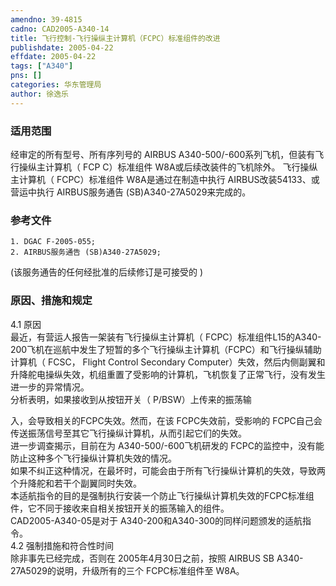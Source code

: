 ```yaml
---
amendno: 39-4815  
cadno: CAD2005-A340-14  
title: 飞行控制-飞行操纵主计算机（FCPC）标准组件的改进  
publishdate: 2005-04-22  
effdate: 2005-04-22  
tags: ["A340"]  
pns: []  
categories: 华东管理局  
author: 徐逸乐  
---
```

  
### 适用范围  
经审定的所有型号、所有序列号的 AIRBUS A340-500/-600系列飞机，但装有飞行操纵主计算机（ FCP C）标准组件 W8A或后续改装件的飞机除外。
飞行操纵主计算机（ FCPC）标准组件 W8A是通过在制造中执行 AIRBUS改装54133、或营运中执行 AIRBUS服务通告 (SB)A340-27A5029来完成的。  
  
<!--more-->  
### 参考文件  
    1. DGAC F-2005-055;  
    2. AIRBUS服务通告 (SB)A340-27A5029;  
  
(该服务通告的任何经批准的后续修订是可接受的 )  
  
### 原因、措施和规定  
4.1 原因  
最近，有营运人报告一架装有飞行操纵主计算机（ FCPC）标准组件L15的A340-200飞机在巡航中发生了短暂的多个飞行操纵主计算机（FCPC）和飞行操纵辅助计算机（ FCSC， Flight Control Secondary Computer）失效，然后内侧副翼和升降舵电操纵失效，机组重置了受影响的计算机，飞机恢复了正常飞行，没有发生进一步的异常情况。  
分析表明，如果接收到从按钮开关（ P/BSW）上传来的振荡输  
  
入，会导致相关的FCPC失效。然而，在该 FCPC失效前，受影响的 FCPC自己会传送振荡信号至其它飞行操纵计算机，从而引起它们的失效。  
进一步调查揭示，目前在为 A340-500/-600飞机研发的 FCPC的监控中，没有能防止这种多个飞行操纵计算机失效的情况。  
如果不纠正这种情况，在最坏时，可能会由于所有飞行操纵计算机的失效，导致两个升降舵和若干个副翼同时失效。  
本适航指令的目的是强制执行安装一个防止飞行操纵计算机失效的FCPC标准组件，它不同于接收来自相关按钮开关的振荡输入的组件。  
    CAD2005-A340-05是对于 A340-200和A340-300的同样问题颁发的适航指令。  
4.2 强制措施和符合性时间  
除非事先已经完成，否则在 2005年4月30日之前，按照 AIRBUS SB A340-27A5029的说明，升级所有的三个 FCPC标准组件至 W8A。  
